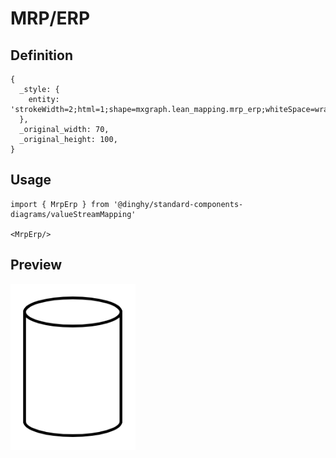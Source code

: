 # MRP/ERP

## Definition

```
{
  _style: { 
    entity: 'strokeWidth=2;html=1;shape=mxgraph.lean_mapping.mrp_erp;whiteSpace=wrap;',
  },
  _original_width: 70,
  _original_height: 100,
}
```

## Usage

```
import { MrpErp } from '@dinghy/standard-components-diagrams/valueStreamMapping'

<MrpErp/>
```

## Preview

<img src="./mrp-erp.png" width="200"/>

